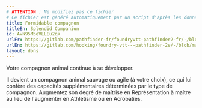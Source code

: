 ```yaml
---
# ATTENTION : Ne modifiez pas ce fichier
# Ce fichier est généré automatiquement par un script d'après les données du module Foundry VTT officiel et de sa traduction
title: Formidable compagnon
titleEn: Splendid Companion
id: AvN95M5eVLLEu2qk
urlFr: https://gitlab.com/pathfinder-fr/foundryvtt-pathfinder2-fr/-/blob/master/data/feats/AvN95M5eVLLEu2qk.htm
urlEn: https://gitlab.com/hooking/foundry-vtt---pathfinder-2e/-/blob/master/packs/data/feats.db/splendid-companion.json
layout: dons
---
```

Votre compagnon animal continue à se développer.

Il devient un compagnon animal sauvage ou agile (à votre choix), ce qui lui confère des capacités supplémentaires déterminées par le type de compagnon. Augmentez son degré de maîtrise en Représentation à maître au lieu de l'augmenter en Athlétisme ou en Acrobaties.
